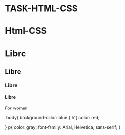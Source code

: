 # TASK-HTML-CSS
# Html-CSS
<!DOCTYPE html>
<html lang="en">
<head>
    <link rel="stylesheet" href="style.css">
    <link rel="shortcut icon" href="https://d.ibtimes.com/en/full/692077/ysl.jpg?w=729&f=10d6be10e2deed0a094831d3234193c5" type="image/x-icon">
    <meta charset="UTF-8">
    <meta name="viewport" content="width=, initial-scale=1.0">
    <title>YSL-Libre-Collection</title>
</head>
<body>
    <h1>Libre </h1>
    <h2>Libre</h2>
    <h3>Libre</h3>
    <h4>Libre</h4>
    <p>For woman</p>
    <img src="https://www.scentstore.com/wp-content/uploads/2024/08/YSL-Libre-Collection.jpg" alt="">

</body>
</html>
body{
    background-color: blue
}
h1{
    color: red;

}
p{ 
    color: gray;
    font-family: Arial, Helvetica, sans-serif;
}

